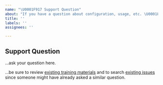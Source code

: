 ```yaml
---
name: "\U0001F917 Support Question"
about: "If you have a question about configuration, usage, etc. \U0001F4AC"
title: ''
labels: ''
assignees: ''

---
```


## Support Question

...ask your question here.

...be sure to review [existing training materials](https://github.com/finos/alloy#training-materials)
and to search [existing issues](https://github.com/finos/alloy/issues) since someone might have already asked a similar question.
